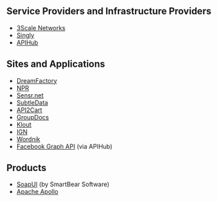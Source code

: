 ## Service Providers and Infrastructure Providers ##
* [3Scale Networks](http://3scale.net)
* [Singly](https://singly.com)
* [APIHub](http://www.apihub.com/)

## Sites and Applications ##
* [DreamFactory](http://www.dreamfactory.com/)
* [NPR](http://composer.nprstations.org/api/)
* [Sensr.net](https://sensr.net/)
* [SubtleData](http://developers.subtledata.com/api/)
* [API2Cart](https://api2cart.3scale.net/)
* [GroupDocs](https://api.groupdocs.com/v2.0/spec/)
* [Klout](http://www.klout.com)
* [IGN](http://www.ign.com)
* [Wordnik](http://developer.wordnik.com)
* [Facebook Graph API](http://www.apihub.com/api/facebook-graph-api) (via APIHub)

## Products ##
* [SoapUI](http://smartbear.com/) (by SmartBear Software)
* [Apache Apollo](http://activemq.apache.org/apollo/)